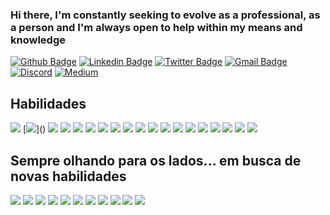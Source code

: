 ### Hi there, I'm constantly seeking to evolve as a professional, as a person and I'm always open to help within my means and knowledge
[![Github Badge](https://img.shields.io/badge/-Github-000?style=flat-square&logo=Github&logoColor=white&link=https://github.com/lopes-leandro)](https://github.com/lopes-leandro)
[![Linkedin Badge](https://img.shields.io/badge/-LinkedIn-blue?style=flat-square&logo=Linkedin&logoColor=white&link=https://www.linkedin.com/in/leandro-lopes-841258171/)](https://www.linkedin.com/in/leandro-lopes-841258171/)
[![Twitter Badge](https://img.shields.io/badge/-Twitter-1ca0f1?style=flat-square&labelColor=1ca0f1&logo=twitter&logoColor=white&link=https://twitter.com/mundodev_br)](https://twitter.com/mundodev_br)
[![Gmail Badge](https://img.shields.io/badge/Gmail-silver?logo=gmail&style=flat-square&link=lopesleandro.it@gmail.com)](lopesleandro.it@gmail.com)
[![Discord](https://img.shields.io/badge/discord-%237289DA.svg?&style=flat-square&logo=discord&logoColor=white&link=https://discord.com/channels/@LeandroLopes#3507)](https://discord.com/channels/@LeandroLopes#3507)
[![Medium](https://img.shields.io/badge/medium-%2312100E.svg?&style=flat-square&logo=medium&logoColor=white&link=https://medium.com/@lopesleandro.it)](https://medium.com/@lopesleandro.it)

## Habilidades
[![](https://img.shields.io/badge/html5%20-%23E34F26.svg?&style=flat-square&logo=html5&logoColor=white)]()
[![](https://img.shields.io/badge/css3%20-%231572B6.svg?&style=flat-square&logo=css3&logoColor=white")]()
[![](https://img.shields.io/badge/javascript%20-%23323330.svg?&style=flat-square&logo=javascript&logoColor=%23F7DF1E)]()
[![](https://img.shields.io/badge/typescript%20-%23007ACC.svg?&style=flat-square&logo=typescript&logoColor=white)]()
[![](https://img.shields.io/badge/angular%20-%23DD0031.svg?&style=flat-square&logo=angular&logoColor=white)]()
[![](https://img.shields.io/badge/node.js%20-%2343853D.svg?&style=flat-square&logo=node.js&logoColor=white)]()
[![](https://img.shields.io/badge/bootstrap%20-%23563D7C.svg?&style=flat-square&logo=bootstrap&logoColor=white)]()
[![](https://img.shields.io/badge/material%20ui%20-%230081CB.svg?&style=flat-square&logo=material-ui&logoColor=white)]()
[![](https://img.shields.io/badge/c%23%20-%23239120.svg?&style=flat-square&logo=c-sharp&logoColor=white)]()
[![](https://img.shields.io/badge/Microsoft%20SQL%20Server-CC2927?logo=microsoft-sql-server&logoColor=white&style=flat-square)]()
[![](https://img.shields.io/badge/mysql-000.svg?&style=flat-square&logo=mysql&logoColor=white)]()
[![](https://img.shields.io/badge/vercel-000.svg?&style=flat-square&logo=vercel&logoColor=white)]()
[![](https://img.shields.io/badge/Insomnia-5849BE.svg?&style=flat-square&logo=insomnia&logoColor=white)]()
[![](https://img.shields.io/badge/Heroku-430098.svg?&style=flat-square&logo=heroku&logoColor=white)]()
[![](https://img.shields.io/badge/Circle_CI-343434.svg?&style=flat-square&logo=circleci&logoColor=white?link=https://circleci.com/)](https://circleci.com/)
[![](https://img.shields.io/badge/JSON_Web_Tokens-000.svg?&style=flat-square&logo=json-web-tokens&logoColor=white)]()
[![](https://img.shields.io/badge/JSON-000.svg?&style=flat-square&logo=json&logoColor=white)]()
[![](https://img.shields.io/badge/Visual_Studio_Code-007acc.svg?&style=flat-square&logo=visual-studio-code&logoColor=white)]()
[![](https://img.shields.io/badge/Visual_Studio-5c2d91.svg?&style=flat-square&logo=visual-studio&logoColor=white)]()

## Sempre olhando para os lados... em busca de novas habilidades
[![](https://img.shields.io/badge/Microsoft%20Azure-0089D6?logo=microsoft-azure&logoColor=white&style=flat-square)]()
[![](https://img.shields.io/badge/redux%20-%23593d88.svg?&style=flat-square&logo=redux&logoColor=white)]()
[![](https://img.shields.io/badge/react%20-%2320232a.svg?&style=flat-square&logo=react&logoColor=%2361DAFB)]()
[![](https://img.shields.io/badge/react_native%20-%2320232a.svg?&style=flat-square&logo=react&logoColor=%2361DAFB)]()
[![](https://img.shields.io/badge/MongoDB-%234ea94b.svg?&style=flat-square&logo=mongodb&logoColor=white)]()
[![](https://img.shields.io/badge/express.js%20-%23404d59.svg?&style=flat-square)]()
[![](https://img.shields.io/badge/koa.js%20-%23404d59.svg?&style=flat-square)]()
[![](https://img.shields.io/badge/go-%2300ADD8.svg?&style=flat-square&logo=go&logoColor=white)]()
[![](https://img.shields.io/badge/git_kraken-000.svg?&style=flat-square&logo=gitkraken&logoColor=white)]()
[![](https://img.shields.io/badge/GitHub_Actions-2088FF.svg?&style=flat-square&logo=github-actions&logoColor=white)]()
[![](https://img.shields.io/badge/next_js-000.svg?&style=flat-square&logo=nextdotjs&logoColor=white)]()


<!--
[![Youtube Badge](https://img.shields.io/badge/-YouTube-ff0000?style=flat-square&labelColor=ff0000&logo=youtube&logoColor=white&link=https://www.youtube.com/user/TreinaWeb)](https://www.youtube.com/user/TreinaWeb)

**lopes-leandro/lopes-leandro** is a ✨ _special_ ✨ repository because its `README.md` (this file) appears on your GitHub profile.

Here are some ideas to get you started:

- 🔭 I’m currently working on ...
- 🌱 I’m currently learning ...
- 👯 I’m looking to collaborate on ...
- 🤔 I’m looking for help with ...
- 💬 Ask me about ...
- 📫 How to reach me: ...
- 😄 Pronouns: ...
- ⚡ Fun fact: ...
-->
